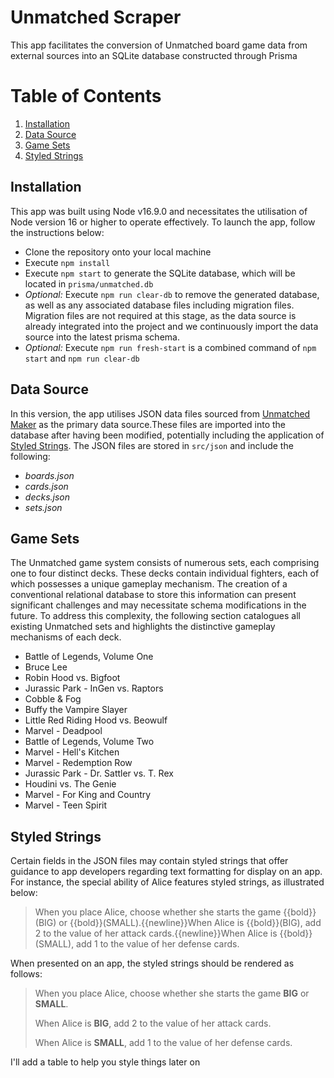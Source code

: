 # Unmatched Scraper

This app facilitates the conversion of Unmatched board game data from external sources into an SQLite database constructed through Prisma

# Table of Contents

1. [Installation](#installation)
2. [Data Source](#data-source)
3. [Game Sets](#game-sets)
4. [Styled Strings](#styled-strings)

## <a name="installation"></a> Installation

This app was built using Node v16.9.0 and necessitates the utilisation of Node version 16 or higher to operate effectively. To launch the app, follow the instructions below:

- Clone the repository onto your local machine
- Execute `npm install`
- Execute `npm start` to generate the SQLite database, which will be located in `prisma/unmatched.db`
- _Optional:_ Execute `npm run clear-db` to remove the generated database, as well as any associated database files including migration files. Migration files are not required at this stage, as the data source is already integrated into the project and we continuously import the data source into the latest prisma schema.
- _Optional:_ Execute `npm run fresh-start` is a combined command of `npm start` and `npm run clear-db`

## <a name="data-source"></a> Data Source

In this version, the app utilises JSON data files sourced from [Unmatched Maker](https://unmatched.cards) as the primary data source.These files are imported into the database after having been modified, potentially including the application of [Styled Strings](#styled-strings). The JSON files are stored in `src/json` and include the following:

- _boards.json_
- _cards.json_
- _decks.json_
- _sets.json_

## <a name="game-sets"></a> Game Sets

The Unmatched game system consists of numerous sets, each comprising one to four distinct decks. These decks contain individual fighters, each of which possesses a unique gameplay mechanism. The creation of a conventional relational database to store this information can present significant challenges and may necessitate schema modifications in the future. To address this complexity, the following section catalogues all existing Unmatched sets and highlights the distinctive gameplay mechanisms of each deck.

- Battle of Legends, Volume One
- Bruce Lee
- Robin Hood vs. Bigfoot
- Jurassic Park - InGen vs. Raptors
- Cobble & Fog
- Buffy the Vampire Slayer
- Little Red Riding Hood vs. Beowulf
- Marvel - Deadpool
- Battle of Legends, Volume Two
- Marvel - Hell's Kitchen
- Marvel - Redemption Row
- Jurassic Park - Dr. Sattler vs. T. Rex
- Houdini vs. The Genie
- Marvel - For King and Country
- Marvel - Teen Spirit

## <a name="styled-strings"></a> Styled Strings

Certain fields in the JSON files may contain styled strings that offer guidance to app developers regarding text formatting for display on an app. For instance, the special ability of Alice features styled strings, as illustrated below:

> When you place Alice, choose whether she starts the game {{bold}}(BIG) or {{bold}}(SMALL).{{newline}}When Alice is {{bold}}(BIG), add 2 to the value of her attack cards.{{newline}}When Alice is {{bold}}(SMALL), add 1 to the value of her defense cards.

When presented on an app, the styled strings should be rendered as follows:

> When you place Alice, choose whether she starts the game **BIG** or **SMALL**.
>
> When Alice is **BIG**, add 2 to the value of her attack cards.
>
> When Alice is **SMALL**, add 1 to the value of her defense cards.

I'll add a table to help you style things later on
